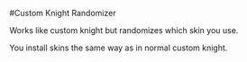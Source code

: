 
#Custom Knight Randomizer


Works like custom knight but randomizes which skin you use.

You install skins the same way as in normal custom knight.
